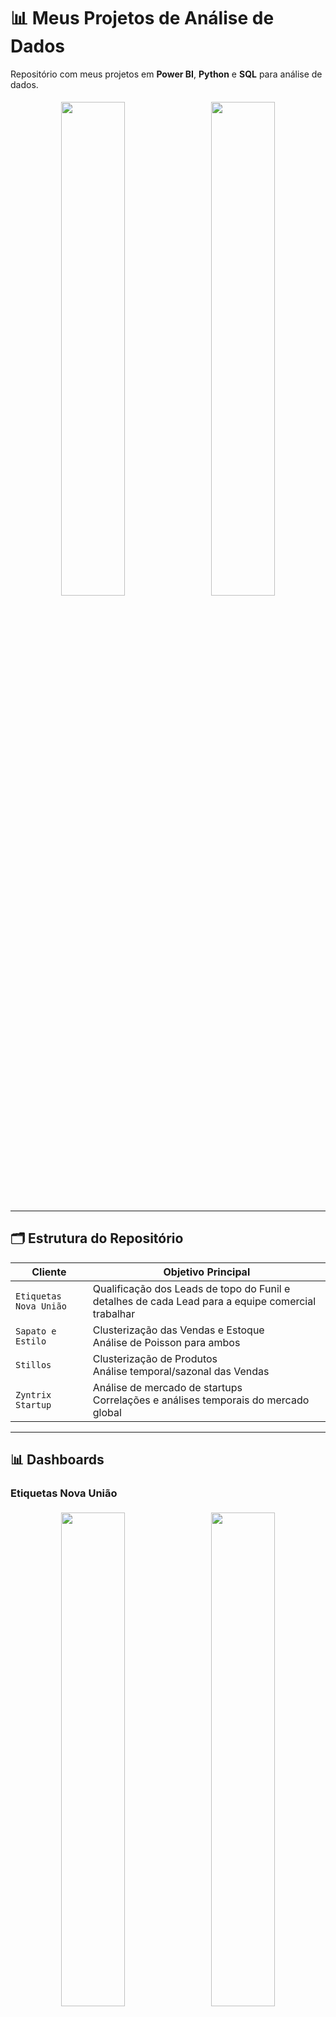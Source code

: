 # 📊 Meus Projetos de Análise de Dados

Repositório com meus projetos em **Power BI**, **Python** e **SQL** para análise de dados.

<div align="center">
  <img src="https://i.imgur.com/aJRc9lU.png" width="45%" style="margin:5px;"> 
  <img src="https://i.imgur.com/d5Gvhp6.png" width="45%" style="margin:5px;">
</div>

---

## 🗂️ Estrutura do Repositório
| Cliente               | Objetivo Principal                                                                 |
|-----------------------|-----------------------------------------------------------------------------------|
| `Etiquetas Nova União`| Qualificação dos Leads de topo do Funil e detalhes de cada Lead para a equipe comercial trabalhar |
| `Sapato e Estilo`     | Clusterização das Vendas e Estoque<br>Análise de Poisson para ambos               |
| `Stillos`             | Clusterização de Produtos<br>Análise temporal/sazonal das Vendas                  |
| `Zyntrix Startup`     | Análise de mercado de startups<br>Correlações e análises temporais do mercado global |

---

## 📊 Dashboards

### Etiquetas Nova União
<div align="center">
  <img src="https://i.imgur.com/d5Gvhp6.png" width="45%" style="margin:5px;">
  <img src="https://i.imgur.com/PpsbFfR.png" width="45%" style="margin:5px;">
</div>





### Sapato e Estilo
<div align="center">
  <img src="https://i.imgur.com/cKOOBVj.png" width="45%">
  <img src="https://i.imgur.com/upJ0SfU.png" width="45%">
  <br>
  <img src="https://i.imgur.com/tMm2TF9.png" width="45%">
  <img src="https://i.imgur.com/ovGopDY.png" width="45%">
</div>

### Zyntrix Startup
<div align="center">
  <img src="https://i.imgur.com/VJtxbTM.png" width="45%" style="margin:5px;">
  <img src="https://i.imgur.com/mD1IjIl.png" width="45%" style="margin:5px;">
</div>

---

## 🛠️ Tecnologias Utilizadas
<p align="left">
  <img src="https://img.shields.io/badge/Power%20BI-F2C811?style=for-the-badge&logo=Power%20BI&logoColor=black" alt="Power BI">
  <img src="https://img.shields.io/badge/Python-3776AB?style=for-the-badge&logo=python&logoColor=white" alt="Python">
  <img src="https://img.shields.io/badge/SQL-4479A1?style=for-the-badge&logo=postgresql&logoColor=white" alt="SQL">
</p>
